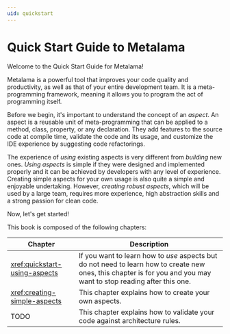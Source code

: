 ```yaml
---
uid: quickstart
---
```


# Quick Start Guide to Metalama

Welcome to the Quick Start Guide for Metalama!

Metalama is a powerful tool that improves your code quality and productivity, as well as that of your entire development team. It is a meta-programming framework, meaning it allows you to program the act of programming itself.

Before we begin, it's important to understand the concept of an _aspect_. An aspect is a reusable unit of meta-programming that can be applied to a method, class, property, or any declaration. They add features to the source code at compile time, validate the code and its usage, and customize the IDE experience by suggesting code refactorings.

The experience of _using_ existing aspects is very different from _building_ new ones. _Using aspects_ is simple if they were designed and implemented properly and it can be achieved by developers with any level of experience. Creating simple aspects for your own usage is also quite a simple and enjoyable undertaking. However, _creating robust aspects_, which will be used by a large team, requires more experience, high abstraction skills and a strong passion for clean code. 

Now, let's get started!

This book is composed of the following chapters:

| Chapter | Description |
|--------|----|
| <xref:quickstart-using-aspects> | If you want to learn how to _use_ aspects but do not need to learn how to create new ones, this chapter is for you and you may want to stop reading after this one. |
| <xref:creating-simple-aspects> | This chapter explains how to create your own aspects. |
| TODO | This chapter explains how to validate your code against architecture rules. |